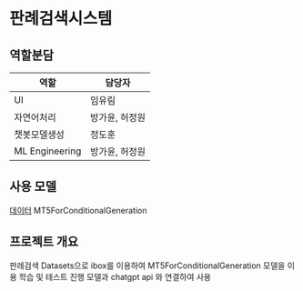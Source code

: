 # 판례검색시스템

## 역할분담
|역할|담당자|
|---|---|
|UI|임유림|
|자연어처리|방가윤, 허정원|
|챗봇모델생성|정도훈|
|ML Engineering|방가윤, 허정원|

## 사용 모델
[데이터](https://blog.lbox.kr/lbox-open)
MT5ForConditionalGeneration

## 프로젝트 개요
판례검색 Datasets으로 ibox를 이용하여 MT5ForConditionalGeneration 모델을 이용
학습 및 테스트 진행
모델과 chatgpt api 와 연결하여 사용
